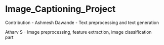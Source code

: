 # Image_Captioning_Project
Contribution - Ashmesh Dawande - Text preprocessing and text generation  

Atharv S - Image preprocessing, feature extraction, image classification part   

